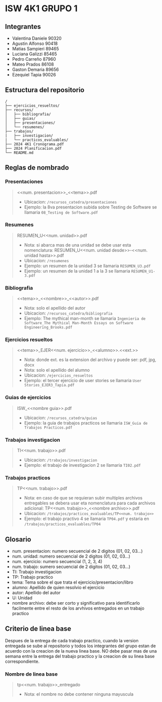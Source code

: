 # ISW 4K1 GRUPO 1

## Integrantes

- Valentina Daniele 90320
- Agustin Alfonso 90418
- Matias Sampieri 89465
- Luciana Galizzi 85465
- Pedro Carreño 87960
- Mateo Prados 86108
- Gaston Demaria 89656
- Ezequiel Tapia 90026

## Estructura del repositorio

```
/
├── ejercicios_resueltos/
├── recursos/
│   ├── bibliografia/
│   ├── guias/
│   ├── presentaciones/
│   └── resumenes/
├── trabajos/
|   ├── investigacion/
|   └── practicos_evaluables/
├── 2024 4K1 Cronograma.pdf
├── 2024 Planificacion.pdf 
└── README.md
```

## Reglas de nombrado

### Presentaciones
> <<num. presentacion\>>\_<<tema\>>.pdf
> - Ubicacion: `/recursos_catedra/presentaciones`
> - Ejemplo: la 8va presentacion subida sobre Testing de Software se llamaria `08_Testing de Software.pdf` 

### Resumenes
> RESUMEN\_U<<num. unidad\>>.pdf
> - Nota: si abarca mas de una unidad se debe usar esta nomenclatura: RESUMEN\_U<<num. unidad desde\>>-<<num. unidad hasta\>>.pdf
> - Ubicacion: `/resumenes`
> - Ejemplo: un resumen de la unidad 3 se llamaria `RESUMEN_U3.pdf`
> - Ejemplo: un resumen de la unidad 1 a la 3 se llamaria `RESUMEN_U1-3.pdf`

### Bibliografia
> <<tema\>>\_<<nombre\>>\_<<autor\>>.pdf
> - Nota: solo el apellido del autor
> - Ubicacion: `/recursos_catedra/bibliografia`
> - Ejemplo: The mythical man-month se llamaria `Ingenieria de Software_The Mythical Man-Month Essays on Software Engineering_Brooks.pdf`

### Ejercicios resueltos
> <<tema\>>\_EJER<<num. ejercicio\>>\_<<alumno\>>.<<ext.\>>
> - Nota: donde ext. es la extension del archivo y puede ser: pdf, jpg, docx 
> - Nota: solo el apellido del alumno
> - Ubicacion: `/ejercicios_resueltos`
> - Ejemplo: el tercer ejercicio de user stories se llamaria `User Stories_EJER3_Tapia.pdf`

### Guias de ejercicios
> ISW_<<nombre guia\>>.pdf
> - Ubicacion: `/recursos_catedra/guias`
> - Ejemplo: la guia de trabajos practicos se llamaria `ISW_Guia de Trabajos Practicos.pdf` 

### Trabajos investigacion
> TI<<num. trabajo\>>.pdf
> - Ubicacion: `/trabajos/investigacion`
> - Ejemplo: el trabajo de investigacion 2 se llamaria `TI02.pdf`

### Trabajos practicos
> TP<<num. trabajo\>>.pdf
> - Nota: en caso de que se requieran subir multiples archivos entregables se debera usar eta nomenclatura para cada archivos adicional: TP<<num. trabajo\>>_<<nombre archivo\>>.pdf
> - Ubicacion: `/trabajos/practicos_evaluables/TP<<num. trabajo>>`
> - Ejemplo: el trabajo practivo 4 se llamaria `TP04.pdf` y estaria en `/trabajos/practicos_evaluables/TP04`


## Glosario
- num. presentacion: numero secuencial de 2 digitos (01, 02, 03...) 
- num. unidad: numero secuencial de 2 digitos (01, 02, 03...)
- num. ejercicio: numero secuencial (1, 2, 3, 4)  
- num. trabajo: sumero secuencial de 2 digitos (01, 02, 03...)
- TI: Trabajo investigacion
- TP: Trabajo practico
- tema: Tema sobre el que trata el ejercicio/presentacion/libro
- alumno: Apellido de quien resolvio el ejercicio
- autor: Apellido del autor
- U: Unidad
- nombre archivo: debe ser corto y significativo para identificarlo facilmente entre el resto de los arvhivos entregados en un trabajo practico

## Criterio de linea base

Despues de la entrega de cada trabajo practico, cuando la version entregada se sube al repositorio y todos los integrantes del grupo estan de acuerdo con la creacion de la nueva linea base. NO debe pasar mas de una semana entre la entrega del trabajo practico y la creacion de su linea base correspondiente.

### Nombre de linea base 
> tp<<num. trabajo\>>_entregado
> - Nota: el nombre no debe contener ninguna mayuscula